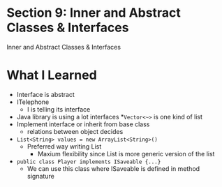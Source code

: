 # Section 9: Inner and Abstract Classes & Interfaces

Inner and Abstract Classes & Interfaces

# What I Learned
* Interface is abstract
* ITelephone
	* I is telling its interface
* Java library is using a lot interfaces
*`Vector<~>` is one kind of list
* Implement interface or inherit from base class
	* relations between object decides
* `List<String> values = new ArrayList<String>()`
	* Preferred way writing List
		* Maxium flexibility since List is more generic version of the list
* `public class Player implements ISaveable {...}`
	* We can use this class where ISaveable is defined in method signature

	 